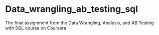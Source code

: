 # Data_wrangling_ab_testing_sql
The final assignment from the Data Wrangling, Analysis, and AB Testing with SQL course on Coursera
